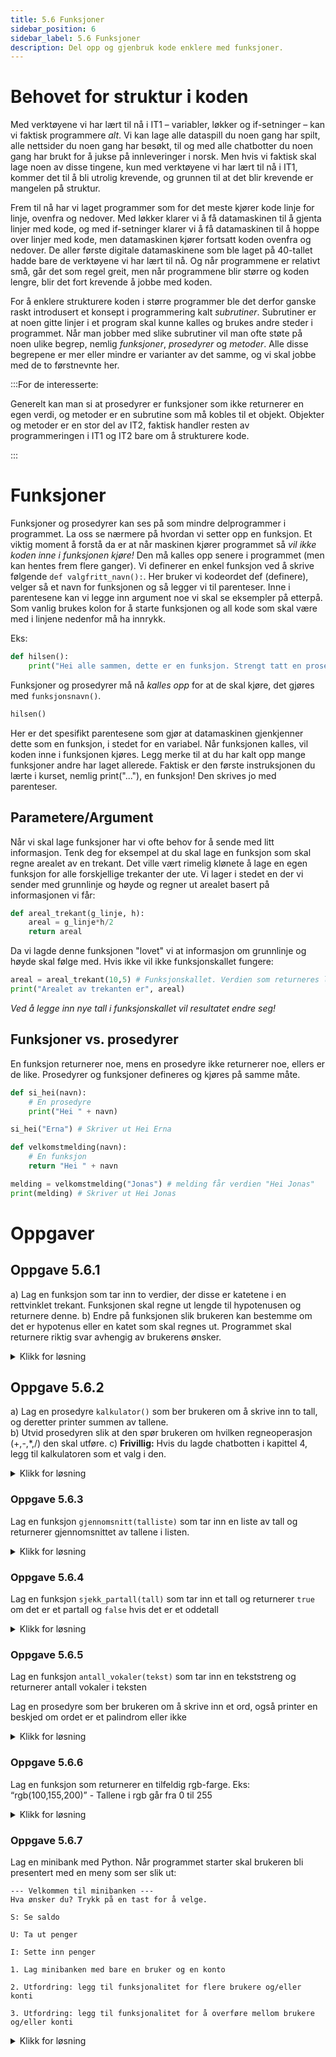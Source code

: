 ```yaml
---
title: 5.6 Funksjoner
sidebar_position: 6
sidebar_label: 5.6 Funksjoner
description: Del opp og gjenbruk kode enklere med funksjoner.
---
```


# Behovet for struktur i koden

Med verktøyene vi har lært til nå i IT1 – variabler, løkker og if-setninger – kan vi faktisk programmere *alt*.
Vi kan lage alle dataspill du noen gang har spilt, alle nettsider du noen gang har besøkt, til og med alle chatbotter du noen gang har brukt for å jukse på innleveringer i norsk.
Men hvis vi faktisk skal lage noen av disse tingene, kun med verktøyene vi har lært til nå i IT1, kommer det til å bli utrolig krevende, og grunnen til at det blir krevende er mangelen på struktur.

Frem til nå har vi laget programmer som for det meste kjører kode linje for linje, ovenfra og nedover.
Med løkker klarer vi å få datamaskinen til å gjenta linjer med kode, og med if-setninger klarer vi å få datamaskinen til å hoppe over linjer med kode, men datamaskinen kjører fortsatt koden ovenfra og nedover.
De aller første digitale datamaskinene som ble laget på 40-tallet hadde bare de verktøyene vi har lært til nå.
Og når programmene er relativt små, går det som regel greit, men når programmene blir større og koden lengre, blir det fort krevende å jobbe med koden.

For å enklere strukturere koden i større programmer ble det derfor ganske raskt introdusert et konsept i programmering kalt *subrutiner*.
Subrutiner er at noen gitte linjer i et program skal kunne kalles og brukes andre steder i programmet. Når man jobber med slike subrutiner vil man ofte støte på noen ulike begrep, nemlig *funksjoner*, *prosedyrer* og *metoder*. Alle disse begrepene er mer eller mindre er varianter av det samme, og vi skal jobbe med de to førstnevnte her. 

:::For de interesserte:

Generelt kan man si at prosedyrer er funksjoner som ikke returnerer en egen verdi, og metoder er en subrutine som må kobles til et objekt. Objekter og metoder er en stor del av IT2, faktisk handler resten av programmeringen i IT1 og IT2 bare om å strukturere kode.

:::

# Funksjoner


Funksjoner og prosedyrer kan ses på som mindre delprogrammer i programmet. La oss se nærmere på hvordan vi setter opp en funksjon. Et viktig moment å forstå da er at når maskinen kjører programmet så *vil ikke koden inne i funksjonen kjøre!* Den må kalles opp senere i programmet (men kan hentes frem flere ganger). Vi definerer en enkel funksjon ved å skrive følgende `def valgfritt_navn():`. Her bruker vi kodeordet def (definere), velger så et navn for funksjonen og så legger vi til parenteser. Inne i parentesene kan vi legge inn argument noe vi skal se eksempler på etterpå. Som vanlig brukes kolon for å starte funksjonen og all kode som skal være med i linjene nedenfor må ha innrykk.


Eks:

```python
def hilsen():
    print("Hei alle sammen, dette er en funksjon. Strengt tatt en prosedyre siden det ikke returneres noe ut.")
```

Funksjoner og prosedyrer må nå *kalles opp* for at de skal kjøre, det gjøres med `funksjonsnavn()`. 

```python
hilsen()
```

Her er det spesifikt parentesene som gjør at datamaskinen gjenkjenner dette som en funksjon, i stedet for en variabel. Når funksjonen kalles, vil koden inne i funksjonen kjøres. Legg merke til at du har kalt opp mange funksjoner andre har laget allerede. Faktisk er den første instruksjonen du lærte i kurset, nemlig print("..."), en funksjon! Den skrives jo med parenteser.

## Parametere/Argument

Når vi skal lage funksjoner har vi ofte behov for å sende med litt informasjon. Tenk deg for eksempel at du skal lage en funksjon som skal regne arealet av en trekant. Det ville vært rimelig klønete å lage en egen funksjon for alle forskjellige trekanter der ute. Vi lager i stedet en der vi sender med grunnlinje og høyde og regner ut arealet basert på informasjonen vi får:

```python
def areal_trekant(g_linje, h):
    areal = g_linje*h/2
    return areal

```

Da vi lagde denne funksjonen "lovet" vi at informasjon om grunnlinje og høyde skal følge med. Hvis ikke vil ikke funksjonskallet fungere:

```python
areal = areal_trekant(10,5) # Funksjonskallet. Verdien som returneres lagres i variabelen areal
print("Arealet av trekanten er", areal)
```

*Ved å legge inn nye tall i funksjonskallet vil resultatet endre seg!*


## Funksjoner vs. prosedyrer

En funksjon returnerer noe, mens en prosedyre ikke returnerer noe, ellers er de like.
Prosedyrer og funksjoner defineres og kjøres på samme måte.

```python
def si_hei(navn):
    # En prosedyre
    print("Hei " + navn)

si_hei("Erna") # Skriver ut Hei Erna

def velkomstmelding(navn):
    # En funksjon
    return "Hei " + navn

melding = velkomstmelding("Jonas") # melding får verdien "Hei Jonas"
print(melding) # Skriver ut Hei Jonas
```

# Oppgaver

## Oppgave 5.6.1

a) Lag en funksjon som tar inn to verdier, der disse er katetene i en rettvinklet trekant. Funksjonen skal regne ut lengde til hypotenusen og returnere denne.
b) Endre på funksjonen slik brukeren kan bestemme om det er hypotenus eller en katet som skal regnes ut. Programmet skal returnere riktig svar avhengig av brukerens ønsker.

<details>
<summary>Klikk for løsning</summary>

Kommer senere

</details>



## Oppgave 5.6.2

a) Lag en prosedyre `kalkulator()` som ber brukeren om å skrive inn to tall, og deretter printer summen av tallene.  
b) Utvid prosedyren slik at den spør brukeren om hvilken regneoperasjon (+,-,*,/) den skal utføre.
c) **Frivillig:** Hvis du lagde chatbotten i kapittel 4, legg til kalkulatoren som et valg i den. 


<details>
<summary>Klikk for løsning</summary>

```python
def kalkulator():
    tall1 = float(input("Første tall: "))
    operasjon = input("Operasjon: ")
    tall2 = float(input("Andre tall: "))
    

    if operasjon == "+":
        resultat = tall1 + tall2
    elif operasjon == "-":
        resultat = tall1 - tall2
    elif operasjon == "*":
        resultat = tall1 * tall2
    elif operasjon == "/":
        resultat = tall1 / tall2

    print(f"{tall1} {operasjon} {tall2} = {resultat}")

kalkulator()
```

</details>


### Oppgave 5.6.3

Lag en funksjon `gjennomsnitt(talliste)` som tar inn en liste av tall og returnerer gjennomsnittet av tallene i listen.  

<details>
<summary>Klikk for løsning</summary>

```python
def gjennomsnitt(talliste):
    sum_tall = sum(talliste)
    antall_tall = len(talliste)
    return sum_tall / antall_tall

talliste = [1,2,3,4,5]
resultat = gjennomsnitt(talliste)
print(resultat)
```

</details>

### Oppgave 5.6.4

Lag en funksjon `sjekk_partall(tall)` som tar inn et tall og returnerer `true` om det er et partall og `false` hvis det er et oddetall  

<details>
<summary>Klikk for løsning</summary>

```python
def sjekk_partall(tall):
    if tall % 2 == 0:
        return True
    else:
        return False

result = sjekk_partall(4)
print(result) # Output : True

result = sjekk_partall(5)
print(result) # Output : False
```

Alternativ løsning:

```python
def sjekk_partall(tall):
    return tall % 2 == 0

result = sjekk_partall(4)
print(result) # Output : True

result = sjekk_partall(5)
print(result) # Output : False
```

</details>


### Oppgave 5.6.5

Lag en funksjon `antall_vokaler(tekst)` som tar inn en tekststreng og returnerer antall vokaler i teksten 

Lag en prosedyre som ber brukeren om å skrive inn et ord, også printer en beskjed om ordet er et palindrom eller ikke  

<details>
<summary>Klikk for løsning</summary>

```python
def antall_vokaler(tekst):
    vokaler = "aeiouyæøå"
    vokal_teller = 0
    for bokstav in tekst:
        if bokstav.lower() in vokaler:
            vokal_teller += 1
    return vokal_teller

resultat = antall_vokaler("hei på deg")
print(resultat) # Output : 4
```

</details>



### Oppgave 5.6.6

Lag en funksjon som returnerer en tilfeldig rgb-farge. Eks: “rgb(100,155,200)” - Tallene i rgb går fra 0 til 255

<details>
<summary>Klikk for løsning</summary>

```python
from random import randint

def tilfeldig_farge():
    farge_liste = []

    for i in range(3):
        tilfeldig_tall = randint(0, 255)
        farge_liste.append(tilfeldig_tall)

    farge = f"rgb({farge_liste[0]}, {farge_liste[1]}, {farge_liste[2]})"

    return farge
```

</details>

### Oppgave 5.6.7

Lag en minibank med Python. Når programmet starter skal brukeren bli presentert med en meny som ser slik ut: 

```
--- Velkommen til minibanken --- 
Hva ønsker du? Trykk på en tast for å velge. 
 
S: Se saldo 

U: Ta ut penger 

I: Sette inn penger 

1. Lag minibanken med bare en bruker og en konto 

2. Utfordring: legg til funksjonalitet for flere brukere og/eller konti 

3. Utfordring: legg til funksjonalitet for å overføre mellom brukere og/eller konti 
```

<details>
<summary>Klikk for løsning</summary>

Denne kan gjøres på mange forskjellige måter, dette er bare et forslag:

```python
konto = 0
bank = True

while bank == True:
    oppdrag = input("Hva ønsker du? Trykk på en tast for å velge.\n S: Se Saldo.\n U: Ta ut penger. \n I: Sette inn penger. \n A: Avslutt\n")
    
    if oppdrag.upper() == "S":
        print("Din saldo er:", konto, "kr\n")

    elif oppdrag.upper() == "U":
        beløp = float(input("Hvor mye vil du ta ut? "))
        if konto >= beløp:
            konto -= beløp
            print( "\nDin saldo er nå", konto, "kr\n")
        else:
            print("\nDu kan ikke ta ut mer enn du har på konto.")
    
    elif oppdrag.upper() == "I":
        beløp = float(input("Hvor mye vil du sette inn? "))
        konto = konto + beløp
        print("\n", beløp, " kr er satt in på din konto.")
    
    elif oppdrag.upper() == "A":
        print("Takk for besøket, velkommen tilbake.")
        bank = False
    
    else:
        print("Ugyldig valg")
```

</details>
